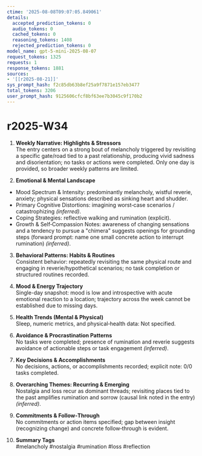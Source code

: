 ```yaml
---
ctime: '2025-08-08T09:07:05.849061'
details:
  accepted_prediction_tokens: 0
  audio_tokens: 0
  cached_tokens: 0
  reasoning_tokens: 1408
  rejected_prediction_tokens: 0
model_name: gpt-5-mini-2025-08-07
request_tokens: 1325
requests: 1
response_tokens: 1881
sources:
- '[[r2025-08-21]]'
sys_prompt_hash: f2c85db63b8ef25a9f7871e157eb3477
total_tokens: 3206
user_prompt_hash: 9125606cfcf8bf63ee7b3045c9f170b2
---
```

# r2025-W34

1. **Weekly Narrative: Highlights & Stressors**  
The entry centers on a strong bout of melancholy triggered by revisiting a specific gate/road tied to a past relationship, producing vivid sadness and disorientation; no tasks or actions were completed. Only one day is provided, so broader weekly patterns are limited.

2. **Emotional & Mental Landscape**  
- Mood Spectrum & Intensity: predominantly melancholy, wistful reverie, anxiety; physical sensations described as sinking heart and shudder.  
- Primary Cognitive Distortions: imagining worst‑case scenarios / catastrophizing *(inferred)*.  
- Coping Strategies: reflective walking and rumination (explicit).  
- Growth & Self‑Compassion Notes: awareness of changing sensations and a tendency to pursue a "chimera" suggests openings for grounding steps (forward prompt: name one small concrete action to interrupt rumination) *(inferred)*.

3. **Behavioral Patterns: Habits & Routines**  
Consistent behavior: repeatedly revisiting the same physical route and engaging in reverie/hypothetical scenarios; no task completion or structured routines recorded.

4. **Mood & Energy Trajectory**  
Single-day snapshot: mood is low and introspective with acute emotional reaction to a location; trajectory across the week cannot be established due to missing days.

5. **Health Trends (Mental & Physical)**  
Sleep, numeric metrics, and physical‑health data: Not specified.

6. **Avoidance & Procrastination Patterns**  
No tasks were completed; presence of rumination and reverie suggests avoidance of actionable steps or task engagement *(inferred)*.

7. **Key Decisions & Accomplishments**  
No decisions, actions, or accomplishments recorded; explicit note: 0/0 tasks completed.

8. **Overarching Themes: Recurring & Emerging**  
Nostalgia and loss recur as dominant threads; revisiting places tied to the past amplifies rumination and sorrow (causal link noted in the entry) *(inferred)*.

9. **Commitments & Follow‑Through**  
No commitments or action items specified; gap between insight (recognizing change) and concrete follow‑through is evident.

10. **Summary Tags**  
#melancholy #nostalgia #rumination #loss #reflection